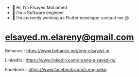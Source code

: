 - 👋 Hi, I’m Elsayed Mohamed
- 👀 I’m a Software engineer
- 🌱 I’m currently working as Flutter developer
contact me @ 

# elsayed.m.elareny@gmail.com

Behance  : https://www.behance.net/eng-elsayed-m

LinkedIn : https://www.linkedin.com/in/eng-elsayed-m/

Facebook : https://www.facebook.com/s.eng.seko
